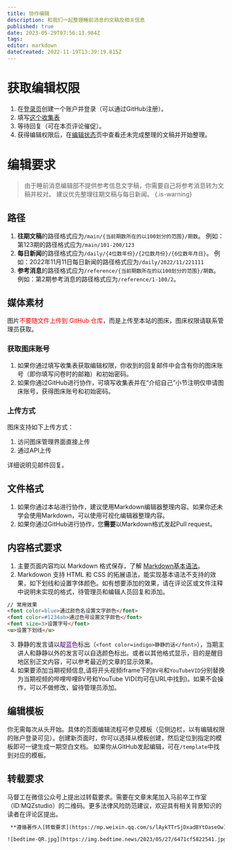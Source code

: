 ```yaml
---
title: 协作编辑
description: 和我们一起整理睡前消息的文稿及相关信息
published: true
date: 2023-05-29T07:56:13.984Z
tags: 
editor: markdown
dateCreated: 2022-11-19T13:39:19.815Z
---
```


# 获取编辑权限
1. 在[登录页](https://archive.bedtime.news/login)创建一个账户并登录（可以通过GitHub注册）。
2. 填写[这个收集表](https://forms.office.com/r/bmFjJpznxt)
3. 等待回复（可在本页评论催促）。
4. 获得编辑权限后，在[编辑状态](/status.md)页中查看还未完成整理的文稿并开始整理。

# 编辑要求
> 由于睡前消息编辑部不提供参考信息文字稿，你需要自己将参考消息转为文稿并校对。
> 建议优先整理往期文稿与每日新闻。
{.is-warning}

## 路径
1. **往期文稿**的路径格式应为`/main/{当前期数所在的以100划分的范围}/期数`。
例如：第123期的路径格式应为`/main/101-200/123`
2. **每日新闻**的路径格式应为`/daily/{4位数年份}/{2位数月份}/{6位数年月日}`。
例如：2022年11月11日每日新闻的路径格式应为`/daily/2022/11/221111`
3. **参考消息**的路径格式应为`/reference/{当前期数所在的以100划分的范围}/期数`。
例如：第2期参考消息的路径格式应为`/reference/1-100/2`。

## 媒体素材
图片<font color=red>不要随文件上传到 GitHub 仓库</font>，而是上传至本站的图床，图床权限请联系管理员获取。
### 获取图床账号
1. 如果你通过填写收集表获取编辑权限，你收到的回复邮件中会含有你的图床账号（即你填写问卷时的邮箱）和初始密码。
2. 如果你通过GitHub进行协作，可填写收集表并在“介绍自己”小节注明仅申请图床账号，获得图床账号和初始密码。
### 上传方式
图床支持如下上传方式：
1. 访问图床管理界面直接上传
2. 通过API上传

详细说明见邮件回复。

## 文件格式
1. 如果你通过本站进行协作，建议使用Markdown编辑器整理内容。如果你还未学会使用Markdown，可以使用可视化编辑器整理内容。
2. 如果你通过GitHub进行协作，您**需要**以Markdown格式发起Pull request。

## 内容格式要求
1. 主要页面内容均以 Markdown 格式保存，了解 [Markdown基本语法](https://markdown.com.cn/)。
2. Markdowon 支持 HTML 和 CSS 的拓展语法，能实现基本语法不支持的效果，如下划线和设置字体颜色。如有想要添加的效果，请在评论区或文件注释中说明未实现的格式，待管理员和编辑人员回复和添加。
```html
// 常用效果
<font color=blue>通过颜色名设置文字颜色</font>
<font color=#1234ab>通过色号设置文字颜色</font>
<font size=3>设置字号</font>
<u>设置下划线</u>
```
3. 静静的发言请以<font color=indigo>靛蓝色</font>标出（`<font color=indigo>静静的话</font>`），当期主讲人和静静以外的发言可以自选颜色标出。或者以其他格式显示，目的是醒目地区别正文内容，可以参考最近的文章的显示效果。
4. 如果要添加当期视频信息,请将开头视频iframe下的`BV号`和`YouTubeVID`分别替换为当期视频的哔哩哔哩BV号和YouTube VID(均可在URL中找到)。如果不会操作，可以不做修改，留待管理员添加。

## 编辑模板
你无需每次从头开始。具体的页面编辑流程可参见模板（见侧边栏，以有编辑权限的账户登录可见）。创建新页面时，你可以选择从模板创建，然后定位到指定的模板即可一键生成一期空白文档。
如果你从GitHub发起编辑，可在`/template`中找到对应的模板。

## 转载要求
马督工在微信公众号上提出过转载要求。需要在文章末尾加入马前卒工作室（ID:MQZstudio）的二维码。更多法律风险防范建议，欢迎具有相关背景知识的读者在评论区提出。

~~~txt
 **遵循著作人[转载要求](https://mp.weixin.qq.com/s/lAykTTrSjDxadBYtOaseOw)，在文章末尾加入马前卒工作室（ID:MQZstudio）的二维码 。** 

![bedtime-QR.jpg](https://img.bedtime.news/2023/05/27/6471cf5822541.jpg)
~~~


